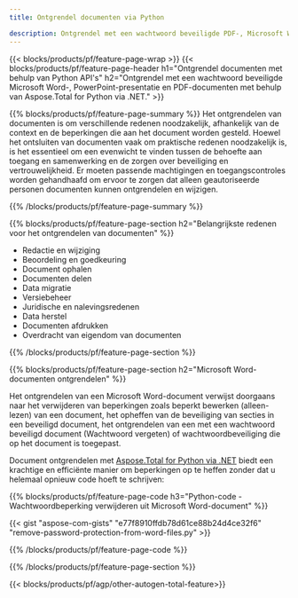 ```yaml
---
title: Ontgrendel documenten via Python 

description: Ontgrendel met een wachtwoord beveiligde PDF-, Microsoft Word-documenten en PowerPoint-presentatiebestanden via uw Python-applicatie.
---
```


{{< blocks/products/pf/feature-page-wrap >}}
{{< blocks/products/pf/feature-page-header h1="Ontgrendel documenten met behulp van Python API's" h2="Ontgrendel met een wachtwoord beveiligde Microsoft Word-, PowerPoint-presentatie en PDF-documenten met behulp van Aspose.Total for Python via .NET." >}}

{{% blocks/products/pf/feature-page-summary %}}
Het ontgrendelen van documenten is om verschillende redenen noodzakelijk, afhankelijk van de context en de beperkingen die aan het document worden gesteld. Hoewel het ontsluiten van documenten vaak om praktische redenen noodzakelijk is, is het essentieel om een evenwicht te vinden tussen de behoefte aan toegang en samenwerking en de zorgen over beveiliging en vertrouwelijkheid. Er moeten passende machtigingen en toegangscontroles worden gehandhaafd om ervoor te zorgen dat alleen geautoriseerde personen documenten kunnen ontgrendelen en wijzigen.

{{% /blocks/products/pf/feature-page-summary  %}}

{{% blocks/products/pf/feature-page-section  h2="Belangrijkste redenen voor het ontgrendelen van documenten" %}}

- Redactie en wijziging 
- Beoordeling en goedkeuring 
- Document ophalen 
- Documenten delen 
- Data migratie 
- Versiebeheer 
- Juridische en nalevingsredenen 
- Data herstel 
- Documenten afdrukken 
- Overdracht van eigendom van documenten

{{% /blocks/products/pf/feature-page-section %}}

{{% blocks/products/pf/feature-page-section  h2="Microsoft Word-documenten ontgrendelen" %}}

Het ontgrendelen van een Microsoft Word-document verwijst doorgaans naar het verwijderen van beperkingen zoals beperkt bewerken (alleen-lezen) van een document, het opheffen van de beveiliging van secties in een beveiligd document, het ontgrendelen van een met een wachtwoord beveiligd document (Wachtwoord vergeten) of wachtwoordbeveiliging die op het document is toegepast.  <br />

Document ontgrendelen met [Aspose.Total for Python via .NET](https://products.aspose.com/total/python-net/) biedt een krachtige en efficiënte manier om beperkingen op te heffen zonder dat u helemaal opnieuw code hoeft te schrijven:

{{% blocks/products/pf/feature-page-code h3="Python-code - Wachtwoordbeperking verwijderen uit Microsoft Word-document" %}}

{{< gist "aspose-com-gists" "e77f8910ffdb78d61ce88b24d4ce32f6" "remove-password-protection-from-word-files.py" >}}

{{% /blocks/products/pf/feature-page-code  %}}

{{% /blocks/products/pf/feature-page-section %}}

{{< blocks/products/pf/agp/other-autogen-total-feature>}}